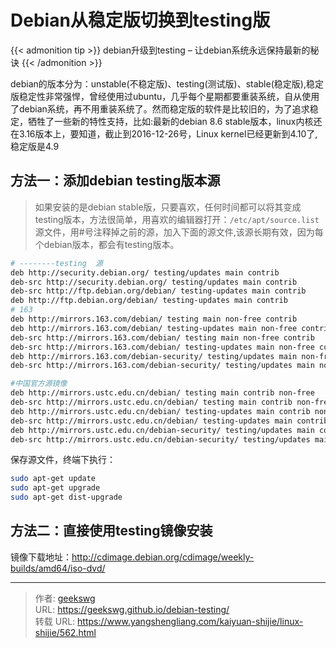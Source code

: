 # Debian从稳定版切换到testing版

{{< admonition tip >}}
debian升级到testing – 让debian系统永远保持最新的秘诀
{{< /admonition >}}

<!--more-->
debian的版本分为：unstable(不稳定版)、testing(测试版)、stable(稳定版),稳定版稳定性非常强悍，曾经使用过ubuntu，几乎每个星期都要重装系统，自从使用了debian系统，再不用重装系统了。然而稳定版的软件是比较旧的，为了追求稳定，牺牲了一些新的特性支持，比如:最新的debian 8.6 stable版本，linux内核还在3.16版本上，要知道，截止到2016-12-26号，Linux kernel已经更新到4.10了,稳定版是4.9

## 方法一：添加debian testing版本源

> 如果安装的是debian stable版，只要喜欢，任何时间都可以将其变成 testing版本，方法很简单，用喜欢的编辑器打开：`/etc/apt/source.list` 源文件，用#号注释掉之前的源，加入下面的源文件,该源长期有效，因为每个debian版本，都会有testing版本。

```bash
# --------testing  源
deb http://security.debian.org/ testing/updates main contrib
deb-src http://security.debian.org/ testing/updates main contrib
deb-src http://ftp.debian.org/debian/ testing-updates main contrib
deb http://ftp.debian.org/debian/ testing-updates main contrib
# 163
deb http://mirrors.163.com/debian/ testing main non-free contrib
deb http://mirrors.163.com/debian/ testing-updates main non-free contrib
deb-src http://mirrors.163.com/debian/ testing main non-free contrib
deb-src http://mirrors.163.com/debian/ testing-updates main non-free contrib
deb http://mirrors.163.com/debian-security/ testing/updates main non-free contrib
deb-src http://mirrors.163.com/debian-security/ testing/updates main non-free contrib

#中国官方源镜像
deb http://mirrors.ustc.edu.cn/debian/ testing main contrib non-free
deb-src http://mirrors.ustc.edu.cn/debian/ testing main contrib non-free
deb http://mirrors.ustc.edu.cn/debian/ testing-updates main contrib non-free
deb-src http://mirrors.ustc.edu.cn/debian/ testing-updates main contrib non-free
deb http://mirrors.ustc.edu.cn/debian-security/ testing/updates main contrib non-free
deb-src http://mirrors.ustc.edu.cn/debian-security/ testing/updates main contrib non-free
```

保存源文件，终端下执行：

```bash
sudo apt-get update
sudo apt-get upgrade
sudo apt-get dist-upgrade
```

## 方法二：直接使用testing镜像安装

镜像下载地址：http://cdimage.debian.org/cdimage/weekly-builds/amd64/iso-dvd/

---

> 作者: [geekswg](https://geekswg.github.io)  
> URL: https://geekswg.github.io/debian-testing/  
> 转载 URL: https://www.yangshengliang.com/kaiyuan-shijie/linux-shijie/562.html
